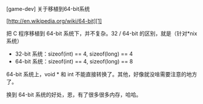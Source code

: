 [game-dev] 关于移植到64-bit系统

[http://en.wikipedia.org/wiki/64-bit][1]

把 C 程序移植到 64-bit 系统下，并不复杂。32 / 64-bit 的区别，就是（针对*nix系统）

* 32-bit 系统：sizeof(int) == 4, sizeof(long) == 4
* 64-bit 系统：sizeof(int) == 4, sizeof(long) == 8

64-bit 系统上，void * 和 int 不能直接转换了。其他，好像就没啥需要注意的地方了。

换到 64-bit 系统的好处，恩，有了很多很多内存，哈哈。

[1]:http://en.wikipedia.org/wiki/64-bit
